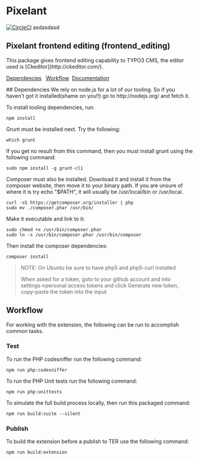 <h1>Pixelant</h1>

[![CircleCI](https://circleci.com/gh/pixelant/frontend_editing.svg?style=svg)](https://circleci.com/gh/pixelant/frontend_editing)
asdasdasd

<h2>Pixelant frontend editing (frontend_editing)</h2>
This package gives frontend editing capability to TYPO3 CMS, the editor used is [Ckeditor](http://ckeditor.com/).

[Dependencies](#dependencies) &nbsp; [Workflow](#workflow)&nbsp; [Documentation](#documentation) &nbsp;

<a name="dependencies"/>
## Dependencies
We rely on node.js for a lot of our tooling. So if you haven't got it installed(shame on you!!) go to http://nodejs.org/ and fetch it.

To install tooling dependencies, run:

    npm install

Grunt must be installed next. Try the following:

    which grunt

If you get no result from this command, then you must install grunt using the following command:

    sudo npm install -g grunt-cli

Composer must also be installed. Download it and install it from the composer website, then move it to your binary path.
If you are unsure of where it is try echo "$PATH", it will usually be /usr/local/bin or /usr/local.

    curl -sS https://getcomposer.org/installer | php
    sudo mv ./composer.phar /usr/bin/

Make it executable and link to it:

    sudo chmod +x /usr/bin/composer.phar
    sudo ln -s /usr/bin/composer.phar /usr/bin/composer

Then install the composer dependencies:

    composer install
    
> NOTE: On Ubuntu be sure to have php5 and php5-curl installed
>
> When asked for a token, goto to your github account and into settings->personal access tokens and click Generate new token, copy-paste the token into the input
    
## Workflow
For working with the extension, the following can be run to accomplish common tasks.

### Test

To run the PHP codesniffer run the following command:

    npm run php:codesniffer

To run the PHP Unit tests run the following command:

    npm run php:unittests

To simulate the full build process locally, then run this packaged command:

    npm run build:suite --silent

### Publish

To build the extension before a publish to TER use the following command:

    npm run build:extension
